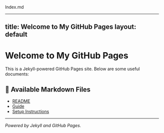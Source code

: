 Index.md


---
title: Welcome to My GitHub Pages
layout: default
---

# Welcome to My GitHub Pages
This is a Jekyll-powered GitHub Pages site. Below are some useful documents:

## 📂 Available Markdown Files
- [README](README.md)
- [Guide](docs/guide.md)
- [Setup Instructions](docs/setup.md)

---
*Powered by Jekyll and GitHub Pages.*